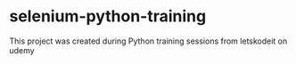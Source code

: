 # selenium-python-training
This project was created during Python training sessions from letskodeit on udemy
